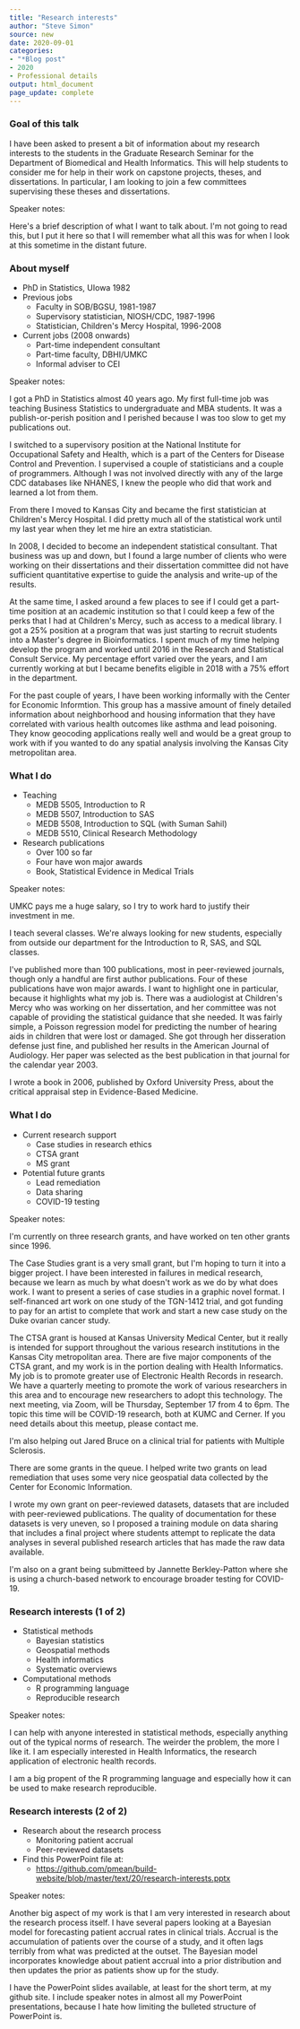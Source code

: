 ```yaml
---
title: "Research interests"
author: "Steve Simon"
source: new
date: 2020-09-01
categories:
- "*Blog post"
- 2020
- Professional details
output: html_document
page_update: complete
---
```


### Goal of this talk

I have been asked to present a bit of information about my research interests to the students in the Graduate Research Seminar for the Department of Biomedical and Health Informatics. This will help students to consider me for help in their work on capstone projects, theses, and dissertations. In particular, I am looking to join a few committees supervising these theses and dissertations.

<div class="notes">

Speaker notes:

Here's a brief description of what I want to talk about. I'm not going to read this, but I put it here so that I will remember what all this was for when I look at this sometime in the distant future.

</div>

### About myself
+ PhD in Statistics, UIowa 1982
+ Previous jobs
  + Faculty in SOB/BGSU, 1981-1987
  + Supervisory statistician, NIOSH/CDC, 1987-1996
  + Statistician, Children's Mercy Hospital, 1996-2008
+ Current jobs (2008 onwards)
  + Part-time independent consultant
  + Part-time faculty, DBHI/UMKC
  + Informal adviser to CEI

<div class="notes">

Speaker notes:

I got a PhD in Statistics almost 40 years ago. My first full-time job was teaching Business Statistics to undergraduate and MBA students. It was a publish-or-perish position and I perished because I was too slow to get my publications out.

I switched to a supervisory position at the National Institute for Occupational Safety and Health, which is a part of the Centers for Disease Control and Prevention. I supervised a couple of statisticians and a couple of programmers. Although I was not involved directly with any of the large CDC databases like NHANES, I knew the people who did that work and learned a lot from them.

From there I moved to Kansas City and became the first statistician at Children's Mercy Hospital. I did pretty much all of the statistical work until my last year when they let me hire an extra statistician.

In 2008, I decided to become an independent statistical consultant. That business was up and down, but I found a large number of clients who were working on their dissertations and their dissertation committee did not have sufficient quantitative expertise to guide the analysis and write-up of the results.

At the same time, I asked around a few places to see if I could get a part-time position at an academic institution so that I could keep a few of the perks that I had at Children's Mercy, such as access to a medical library. I got a 25% position at a program that was just starting to recruit students into a Master's degree in Bioinformatics. I spent much of my time helping develop the program and worked until 2016 in the Research and Statistical Consult Service. My percentage effort varied over the years, and I am currently working at but I became benefits eligible in 2018 with a 75% effort in the department.

For the past couple of years, I have been working informally with the Center for Economic Informtion. This group has a massive amount of finely detailed information about neighborhood and housing information that they have correlated with various health outcomes like asthma and lead poisoning. They know geocoding applications really well and would be a great group to work with if you wanted to do any spatial analysis involving the Kansas City metropolitan area.

</div>

### What I do
+ Teaching
  + MEDB 5505, Introduction to R
  + MEDB 5507, Introduction to SAS
  + MEDB 5508, Introduction to SQL (with Suman Sahil)
  + MEDB 5510, Clinical Research Methodology
+ Research publications
  + Over 100 so far
  + Four have won major awards
  + Book, Statistical Evidence in Medical Trials
  
  
<div class="notes">

Speaker notes:

UMKC pays me a huge salary, so I try to work hard to justify their investment in me.

I teach several classes. We're always looking for new students, especially from outside our department for the Introduction to R, SAS, and SQL classes.

I've published more than 100 publications, most in peer-reviewed journals, though only a handful are first author publications. Four of these publications have won major awards. I want to highlight one in particular, because it highlights what my job is. There was a audiologist at Children's Mercy who was working on her dissertation, and her committee was not capable of providing the statistical guidance that she needed. It was fairly simple, a Poisson regression model for predicting the number of hearing aids in children that were lost or damaged. She got through her disseration defense just fine, and published her results in the American Journal of Audiology. Her paper was selected as the best publication in that journal for the calendar year 2003.

I wrote a book in 2006, published by Oxford University Press, about the critical appraisal step in Evidence-Based Medicine.

</div>
  
### What I do
+ Current research support
  + Case studies in research ethics
  + CTSA grant
  + MS grant
+ Potential future grants
  + Lead remediation
  + Data sharing
  + COVID-19 testing

<div class="notes">

Speaker notes:

I'm currently on three research grants, and have worked on ten other grants since 1996.

The Case Studies grant is a very small grant, but I'm hoping to turn it into a bigger project. I have been interested in failures in medical research, because we learn as much by what doesn't work as we do by what does work. I want to present a series of case studies in a graphic novel format. I self-financed art work on one study of the TGN-1412 trial, and got funding to pay for an artist to complete that work and start a new case study on the Duke ovarian cancer study.

The CTSA grant is housed at Kansas University Medical Center, but it really is intended for support throughout the various research institutions in the Kansas City metropolitan area. There are five major components of the CTSA grant, and my work is in the portion dealing with Health Informatics. My job is to promote greater use of Electronic Health Records in research. We have a quarterly meeting to promote the work of various researchers in this area and to encourage new researchers to adopt this technology. The next meeting, via Zoom, will be Thursday, September 17 from 4 to 6pm. The topic this time will be COVID-19 research, both at KUMC and Cerner. If you need details about this meetup, please contact me.

I'm also helping out Jared Bruce on a clinical trial for patients with Multiple Sclerosis.

There are some grants in the queue. I helped write two grants on lead remediation that uses some very nice geospatial data collected by the Center for Economic Information.

I wrote my own grant on peer-reviewed datasets, datasets that are included with peer-reviewed publications. The quality of documentation for these datasets is very uneven, so I proposed a training module on data sharing that includes a final project where students attempt to replicate the data analyses in several published research articles that has made the raw data available.

I'm also on a grant being submitteed by Jannette Berkley-Patton where she is using a church-based network to encourage broader testing for COVID-19.

</div>
  
### Research interests (1 of 2)
+ Statistical methods
  + Bayesian statistics
  + Geospatial methods
  + Health informatics
  + Systematic overviews
+ Computational methods
  + R programming language
  + Reproducible research

<div class="notes">

Speaker notes:

I can help with anyone interested in statistical methods, especially anything out of the typical norms of research. The weirder the problem, the more I like it. I am especially interested in Health Informatics, the research application of electronic health records.

I am a big propent of the R programming language and especially how it can be used to make research reproducible.

</div>

### Research interests (2 of 2)
+ Research about the research process
  + Monitoring patient accrual
  + Peer-reviewed datasets
+ Find this PowerPoint file at:
  + https://github.com/pmean/build-website/blob/master/text/20/research-interests.pptx

<div class="notes">

Speaker notes:

Another big aspect of my work is that I am very interested in research about the research process itself. I have several papers looking at a Bayesian model for forecasting patient accrual rates in clinical trials. Accrual is the accumulation of patients over the course of a study, and it often lags terribly from what was predicted at the outset. The Bayesian model incorporates knowledge about patient accrual into a prior distribution and then updates the prior as patients show up for the study.

I have the PowerPoint slides available, at least for the short term, at my github site. I include speaker notes in almost all my PowerPoint presentations, because I hate how limiting the bulleted structure of PowerPoint is.

</div>

